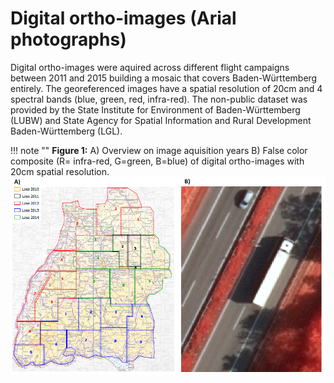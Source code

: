 # Digital ortho-images (Arial photographs)

Digital ortho-images were aquired across different flight campaigns between 2011 and 2015 building a mosaic that covers
Baden-Württemberg entirely. The georeferenced images have a spatial resolution of 20cm and 4 spectral bands (blue,
green, red, infra-red). The non-public dataset was provided by the State Institute for Environment of Baden-Württemberg
(LUBW) and State Agency for Spatial Information and Rural Development Baden-Württemberg (LGL).

!!! note ""
**Figure 1:** A) Overview on image aquisition years B) False color composite (R= infra-red, G=green, B=blue) of digital ortho-images with 20cm spatial resolution.
    ![digital ortho image example](Ortho_image_example.PNG)
